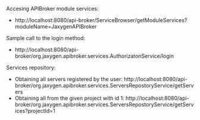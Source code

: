 Accesing APIBroker module services:
* http://localhost:8080/api-broker/ServiceBrowser/getModuleServices?moduleName=JaxygenAPIBroker

Sample call to the login method:
* http://localhost:8080/api-broker/org.jaxygen.apibroker.services.AuthorizatonService/login

Services repository:
* Obtaining all servers registered by the user: http://localhost:8080/api-broker/org.jaxygen.apibroker.services.ServersRepostoryService/getServers  
* Obtaining all from the given project with id 1: http://localhost:8080/api-broker/org.jaxygen.apibroker.services.ServersRepostoryService/getServices?projectId=1